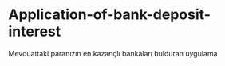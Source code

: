 # Application-of-bank-deposit-interest
Mevduattaki paranızın en kazançlı bankaları bulduran uygulama
